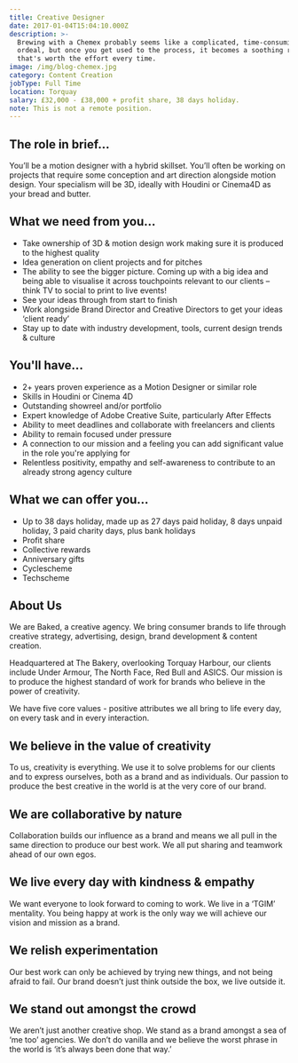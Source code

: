 ```yaml
---
title: Creative Designer
date: 2017-01-04T15:04:10.000Z
description: >-
  Brewing with a Chemex probably seems like a complicated, time-consuming
  ordeal, but once you get used to the process, it becomes a soothing ritual
  that's worth the effort every time.
image: /img/blog-chemex.jpg
category: Content Creation
jobType: Full Time
location: Torquay
salary: £32,000 - £38,000 + profit share, 38 days holiday.
note: This is not a remote position.
---
```


## The role in brief...

You’ll be a motion designer with a hybrid skillset. You’ll often be working on projects that require some conception and art direction alongside motion design. Your specialism will be 3D, ideally with Houdini or Cinema4D as your bread and butter.

## What we need from you...
* Take ownership of 3D & motion design work making sure it is produced to the highest quality
* Idea generation on client projects and for pitches
* The ability to see the bigger picture. Coming up with a big idea and being able to visualise it across touchpoints relevant to our clients – think TV to social to print to live events!
* See your ideas through from start to finish
* Work alongside Brand Director and Creative Directors to get your ideas ‘client ready’
* Stay up to date with industry development, tools, current design trends & culture

## You'll have...
* 2+ years proven experience as a Motion Designer or similar role
* Skills in Houdini or Cinema 4D
* Outstanding showreel and/or portfolio
* Expert knowledge of Adobe Creative Suite, particularly After Effects
* Ability to meet deadlines and collaborate with freelancers and clients
* Ability to remain focused under pressure
* A connection to our mission and a feeling you can add significant value in the role you're applying for
* Relentless positivity, empathy and self-awareness to contribute to an already strong agency culture

## What we can offer you...
* Up to 38 days holiday, made up as 27 days paid holiday, 8 days unpaid holiday, 3 paid charity days, plus bank holidays
* Profit share
* Collective rewards
* Anniversary gifts
* Cyclescheme
* Techscheme

## About Us

We are Baked, a creative agency. We bring consumer brands to life through creative strategy, advertising, design, brand development & content creation.


Headquartered at The Bakery, overlooking Torquay Harbour, our clients include Under Armour, The North Face, Red Bull and ASICS. Our mission is to produce the highest standard of work for brands who believe in the power of creativity.


We have five core values - positive attributes we all bring to life every day, on every task and in every interaction.

## We believe in the value of creativity

To us, creativity is everything. We use it to solve problems for our clients and to express ourselves, both as a brand and as individuals. Our passion to produce the best creative in the world is at the very core of our brand.

## We are collaborative by nature

Collaboration builds our influence as a brand and means we all pull in the same direction to produce our best work. We all put sharing and teamwork ahead of our own egos.


## We live every day with kindness & empathy

We want everyone to look forward to coming to work. We live in a ‘TGIM’ mentality. You being happy at work is the only way we will achieve our vision and mission as a brand.

## We relish experimentation

Our best work can only be achieved by trying new things, and not being afraid to fail. Our brand doesn’t just think outside the box, we live outside it.


## We stand out amongst the crowd

We aren’t just another creative shop. We stand as a brand amongst a sea of ‘me too’ agencies. We don’t do vanilla and we believe the worst phrase in the world is ‘it’s always been done that way.’
